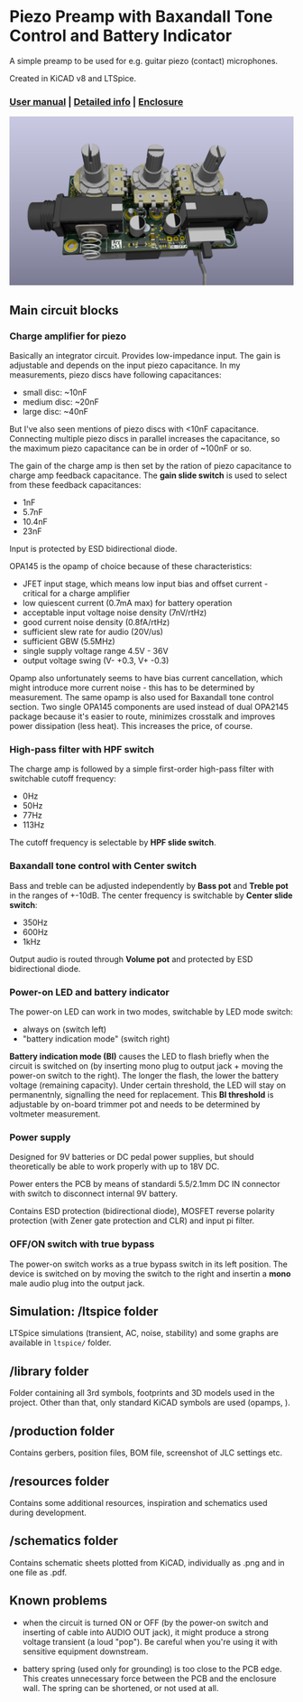 # Piezo Preamp with Baxandall Tone Control and Battery Indicator

A simple preamp to be used for e.g. guitar piezo (contact) microphones. 

Created in KiCAD v8 and LTSpice.

### [**User manual**](Arx_PiezoPreamp-User_Manual.pdf) | [**Detailed info**](https://arx.wtf/blog/3-piezo-preamp) | [**Enclosure**](https://github.com/arxwtf/2024_PiezoPreamp3_Enclosure)

![Rendered PCB](render.png?raw=true "Rendered PCB")


## Main circuit blocks

### Charge amplifier for piezo 

Basically an integrator circuit. Provides low-impedance input. The gain is adjustable and depends on the input piezo capacitance. In my measurements, piezo discs have following capacitances:

- small disc: ~10nF
- medium disc: ~20nF
- large disc: ~40nF

But I've also seen mentions of piezo discs with <10nF capacitance. Connecting multiple piezo discs in parallel increases the capacitance, so the maximum piezo capacitance can be in order of ~100nF or so.

The gain of the charge amp is then set by the ration of piezo capacitance to charge amp feedback capacitance. The **gain slide switch** is used to select from these feedback capacitances:

- 1nF
- 5.7nF
- 10.4nF
- 23nF

Input is protected by ESD bidirectional diode.

OPA145 is the opamp of choice because of these characteristics:
- JFET input stage, which means low input bias and offset current - critical for a charge amplifier
- low quiescent current (0.7mA max) for battery operation
- acceptable input voltage noise density (7nV/rtHz)
- good current noise density (0.8fA/rtHz)
- sufficient slew rate for audio (20V/us)
- sufficient GBW (5.5MHz)
- single supply voltage range 4.5V - 36V
- output voltage swing (V- +0.3, V+ -0.3)

Opamp also unfortunately seems to have bias current cancellation, which might introduce more current noise - this has to be determined by measurement. The same opamp is also used for Baxandall tone control section. Two single OPA145 components are used instead of dual OPA2145 package because it's easier to route, minimizes crosstalk and improves power dissipation (less heat). This increases the price, of course.

### High-pass filter with HPF switch

The charge amp is followed by a simple first-order high-pass filter with switchable cutoff frequency:
- 0Hz 
- 50Hz
- 77Hz
- 113Hz

The cutoff frequency is selectable by **HPF slide switch**.

### Baxandall tone control with Center switch

Bass and treble can be adjusted independently by **Bass pot** and **Treble pot** in the ranges of +-10dB. The center frequency is switchable by **Center slide switch**:

- 350Hz
- 600Hz
- 1kHz

Output audio is routed through **Volume pot** and protected by ESD bidirectional diode.

### Power-on LED and battery indicator
The power-on LED can work in two modes, switchable by LED mode switch:
- always on (switch left)
- "battery indication mode" (switch right)

**Battery indication mode (BI)** causes the LED to flash briefly when the circuit is switched on (by inserting mono plug to output jack + moving the power-on switch to the right). The longer the flash, the lower the battery voltage (remaining capacity). Under certain threshold, the LED will stay on permanentnly, signalling the need for replacement. This **BI threshold** is adjustable by on-board trimmer pot and needs to be determined by voltmeter measurement.

### Power supply
Designed for 9V batteries or DC pedal power supplies, but should theoretically be able to work properly with up to 18V DC.

Power enters the PCB by means of standardi 5.5/2.1mm DC IN connector with switch to disconnect internal 9V battery.

Contains ESD protection (bidirectional diode), MOSFET reverse polarity protection (with Zener gate protection and CLR) and input pi filter.

### OFF/ON switch with true bypass
The power-on switch works as a true bypass switch in its left position. The device is switched on by moving the switch to the right and insertin a **mono** male audio plug into the output jack.


## Simulation: /ltspice folder
LTSpice simulations (transient, AC, noise, stability) and some graphs are available in `ltspice/` folder.

## /library folder
Folder containing all 3rd symbols, footprints and 3D models used in the project. Other than that, only standard KiCAD symbols are used (opamps, ).

## /production folder
Contains gerbers, position files, BOM file, screenshot of JLC settings etc.

## /resources folder
Contains some additional resources, inspiration and schematics used during development.

## /schematics folder
Contains schematic sheets plotted from KiCAD, individually as .png and in one file as .pdf.

## Known problems
- when the circuit is turned ON or OFF (by the power-on switch and inserting of cable into AUDIO OUT jack), it might produce a strong voltage transient (a loud "pop"). Be careful when you're using it with sensitive equipment downstream.

- battery spring (used only for grounding) is too close to the PCB edge. This creates unnecessary force between the PCB and the enclosure wall. The spring can be shortened, or not used at all.
